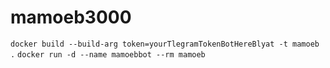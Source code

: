 # mamoeb3000
`docker build --build-arg token=yourTlegramTokenBotHereBlyat -t mamoeb .`
`docker run -d --name mamoebbot --rm mamoeb`
